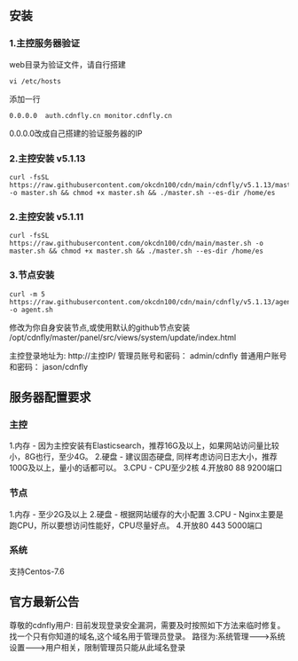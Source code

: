 ## 安装

### 1.主控服务器验证
web目录为验证文件，请自行搭建

```shell
vi /etc/hosts
```
添加一行
```
0.0.0.0  auth.cdnfly.cn monitor.cdnfly.cn
```
0.0.0.0改成自己搭建的验证服务器的IP

### 2.主控安装 v5.1.13
```shell
curl -fsSL https://raw.githubusercontent.com/okcdn100/cdn/main/cdnfly/v5.1.13/master/master.sh -o master.sh && chmod +x master.sh && ./master.sh --es-dir /home/es
```

### 2.主控安装 v5.1.11
```shell
curl -fsSL https://raw.githubusercontent.com/okcdn100/cdn/main/master.sh -o master.sh && chmod +x master.sh && ./master.sh --es-dir /home/es
```

### 3.节点安装
```shell
curl -m 5 https://raw.githubusercontent.com/okcdn100/cdn/main/cdnfly/v5.1.13/agent/agent.sh -o agent.sh
```

修改为你自身安装节点,或使用默认的github节点安装
/opt/cdnfly/master/panel/src/views/system/update/index.html

主控登录地址为: http://主控IP/
管理员账号和密码： admin/cdnfly
普通用户账号和密码： jason/cdnfly

## 服务器配置要求

### 主控
1.内存 - 因为主控安装有Elasticsearch，推荐16G及以上，如果网站访问量比较小，8G也行，至少4G。
2.硬盘 - 建议固态硬盘, 同样考虑访问日志大小，推荐100G及以上，量小的话都可以。
3.CPU - CPU至少2核
4.开放80 88 9200端口

### 节点
1.内存 - 至少2G及以上
2.硬盘 - 根据网站缓存的大小配置
3.CPU - Nginx主要是跑CPU，所以要想访问性能好，CPU尽量好点。
4.开放80 443 5000端口

### 系统
支持Centos-7.6

## 官方最新公告
尊敬的cdnfly用户:
目前发现登录安全漏洞，需要及时按照如下方法来临时修复。找一个只有你知道的域名,这个域名用于管理员登录。
路径为:系统管理--->系统设置--->用户相关，限制管理员只能从此域名登录
